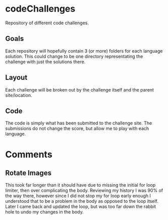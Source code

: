 # codeChallenges
Repository of different code challenges.

## Goals
Each repository will hopefully contain 3 (or more) folders for each language solution. This could change to be one directory representating the challenge with just the solutions there.

## Layout
Each challenge will be broken out by the challenge itself and the parent site/location.

## Code
The code is simply what has been submitted to the challenge site. The submissions do not change the score, but allow me to play with each language.

# Comments
## Rotate Images
This took far longer than it should have due to missing the initial for loop limiter, then over complicating the body. Reviewing my history I was 90% of the way there, however since I did not stop my for loop early enough I understood that to be a problem in the body as opposed to the loop itself. Later I came back and updated the loop, but was too far down the rabbit hole to undo my changes in the body.
